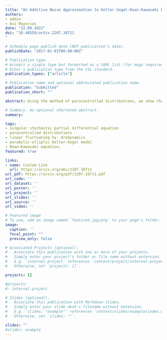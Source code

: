 ```yaml
---
title: "An Additive Noise Approximation to Keller-Segel-Dean-Kawasaki Dynamics Part I: Local Well-Posedness of Paracontrolled Solutions"
authors:
- admin
- Avi Mayorcas
date: "22.09.2022"
doi: "10.48550/arXiv.2207.10711
"

# Schedule page publish date (NOT publication's date).
publishDate: "2017-01-01T00:00:00Z"

# Publication type.
# Accepts a single type but formatted as a YAML list (for Hugo requirements).
# Enter a publication type from the CSL standard.
publication_types: ["article"]

# Publication name and optional abbreviated publication name.
publication: "Submitted"
publication_short: ""

abstract: Using the method of paracontrolled distributions, we show the local well-posedness of an additive noise approximation to the fluctuating hydrodynamics of the Keller-Segel model on the two-dimensional torus. Our approximation is a non-linear, non-local, parabolic-elliptic stochastic PDE with an irregular, heterogeneous space-time noise. As a consequence of the irregularity and heterogeneity, solutions to this equation must be renormalised by a sequence of diverging fields. Using the symmetry of the elliptic Green's function, which appears in our non-local term, we establish that the renormalisation diverges at most logarithmically, an improvement over the linear divergence one would expect by power counting. Similar cancellations also serve to reduce the number of diverging counterterms.

# Summary. An optional shortened abstract.
summary: 

tags:
- singular stochastic partial differential equation
- paracontrolled distributions
- linear fluctuating hy- drodynamics
- parabolic-elliptic Keller–Segel model
- Dean–Kawasaki equation;
featured: true

links:
- name: Custom Link
  url: https://arxiv.org/abs/2207.10711
url_pdf: https://arxiv.org/pdf/2207.10711.pdf
url_code: ''
url_dataset: ''
url_poster: ''
url_project: ''
url_slides: ''
url_source: ''
url_video: ''

# Featured image
# To use, add an image named `featured.jpg/png` to your page's folder. 
image:
  caption: ''
  focal_point: ""
  preview_only: false

# Associated Projects (optional).
#   Associate this publication with one or more of your projects.
#   Simply enter your project's folder or file name without extension.
#   E.g. `internal-project` references `content/project/internal-project/index.md`.
#   Otherwise, set `projects: []`.

projects: []

#projects:
#- internal-project

# Slides (optional).
#   Associate this publication with Markdown slides.
#   Simply enter your slide deck's filename without extension.
#   E.g. `slides: "example"` references `content/slides/example/index.md`.
#   Otherwise, set `slides: ""`.

slides: ""
#slides: example
---
```

